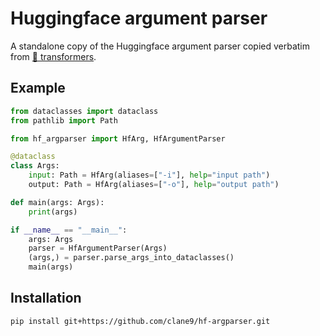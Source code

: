 # Huggingface argument parser

A standalone copy of the Huggingface argument parser copied verbatim from [🤗 transformers](https://github.com/huggingface/transformers/blob/main/src/transformers/hf_argparser.py).

## Example

```python
from dataclasses import dataclass
from pathlib import Path

from hf_argparser import HfArg, HfArgumentParser

@dataclass
class Args:
    input: Path = HfArg(aliases=["-i"], help="input path")
    output: Path = HfArg(aliases=["-o"], help="output path")

def main(args: Args):
    print(args)

if __name__ == "__main__":
    args: Args
    parser = HfArgumentParser(Args)
    (args,) = parser.parse_args_into_dataclasses()
    main(args)
```

## Installation

```sh
pip install git+https://github.com/clane9/hf-argparser.git
```
